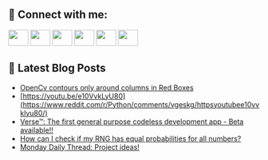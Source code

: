 ## 🔎 Connect with me:
[<img height="32" width="40" src="https://cdn.jsdelivr.net/npm/simple-icons@v5/icons/telegram.svg" />](https://t.me/bullbesh)
[<img height="32" width="40" src="https://cdn.jsdelivr.net/npm/simple-icons@v5/icons/vk.svg" />](https://vk.com/bullbesh)
[<img height="32" width="40" src="https://cdn.jsdelivr.net/npm/simple-icons@v5/icons/twitter.svg" />](https://twitter.com/bullbesh1)
[<img height="32" width="40" src="https://cdn.jsdelivr.net/npm/simple-icons@v5/icons/instagram.svg" />](https://www.instagram.com/bullbesh)
[<img height="32" width="40" src="https://cdn.jsdelivr.net/npm/simple-icons@v5/icons/reddit.svg" />](https://www.reddit.com/user/bullbesh)
[<img height="32" width="40" src="https://cdn.jsdelivr.net/npm/simple-icons@v5/icons/youtube.svg" />](https://www.youtube.com/channel/UCtfjRs6uzgq5mfm8S06WTcg)

## 📕 Latest Blog Posts
<!-- BLOG-POST-LIST:START -->
- [OpenCv contours only around columns in Red Boxes](https://www.reddit.com/r/Python/comments/vget61/opencv_contours_only_around_columns_in_red_boxes/)
- [https://youtu.be/e10VvkLyU80](https://www.reddit.com/r/Python/comments/vgeskg/httpsyoutubee10vvklyu80/)
- [Verse™: The first general purpose codeless development app - Beta available!!](https://www.reddit.com/r/Python/comments/vgda6l/verse_the_first_general_purpose_codeless/)
- [How can I check if my RNG has equal probabilities for all numbers?](https://www.reddit.com/r/Python/comments/vg9xxc/how_can_i_check_if_my_rng_has_equal_probabilities/)
- [Monday Daily Thread: Project ideas!](https://www.reddit.com/r/Python/comments/vg864n/monday_daily_thread_project_ideas/)
<!-- BLOG-POST-LIST:END -->
